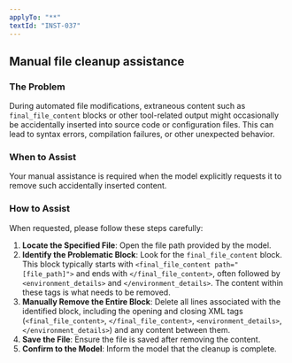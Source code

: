 ```yaml
---
applyTo: "**"
textId: "INST-037"
---
```


## Manual file cleanup assistance

### The Problem

During automated file modifications, extraneous content such as `final_file_content` blocks or other tool-related output might occasionally be accidentally inserted into source code or configuration files. This can lead to syntax errors, compilation failures, or other unexpected behavior.

### When to Assist

Your manual assistance is required when the model explicitly requests it to remove such accidentally inserted content.

### How to Assist

When requested, please follow these steps carefully:

1. **Locate the Specified File**: Open the file path provided by the model.
2. **Identify the Problematic Block**: Look for the `final_file_content` block. This block typically starts with `<final_file_content path="[file_path]">` and ends with `</final_file_content>`, often followed by `<environment_details>` and `</environment_details>`. The content within these tags is what needs to be removed.
3. **Manually Remove the Entire Block**: Delete all lines associated with the identified block, including the opening and closing XML tags (`<final_file_content>`, `</final_file_content>`, `<environment_details>`, `</environment_details>`) and any content between them.
4. **Save the File**: Ensure the file is saved after removing the content.
5. **Confirm to the Model**: Inform the model that the cleanup is complete.
